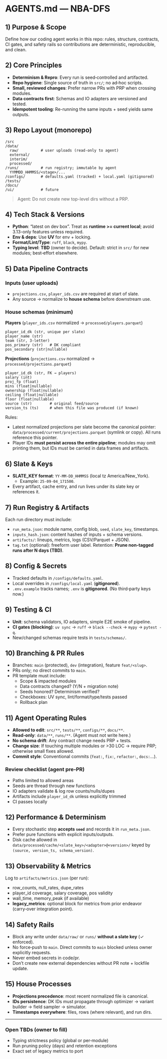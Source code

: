 # AGENTS.md — NBA-DFS

## 1) Purpose & Scope
Define how our coding agent works in this repo: rules, structure, contracts, CI gates, and safety rails so contributions are deterministic, reproducible, and clean.

## 2) Core Principles
- **Determinism & Repro**: Every run is seed‑controlled and artifacted.
- **Repo hygiene**: Single source of truth in `src/`; no ad‑hoc scripts.
- **Small, reviewed changes**: Prefer narrow PRs with PRP when crossing modules.
- **Data contracts first**: Schemas and IO adapters are versioned and tested.
- **Idempotent tooling**: Re-running the same inputs + seed yields same outputs.

## 3) Repo Layout (monorepo)
```
/src
/data/
  raw/          # user uploads (read-only to agent)
  external/
  interim/
  processed/
/runs/          # run registry; immutable by agent
  YYMMDD_HHMMSS/<stage>/...
/configs/       # defaults.yaml (tracked) + local.yaml (gitignored)
/tests/
/docs/
/ui/            # future
```
> Agent: Do not create new top-level dirs without a PRP.

## 4) Tech Stack & Versions
- **Python**: “latest on dev box”. Treat as **runtime >= current local**; avoid 3.13-only features unless required.
- **Env & deps**: Use **UV** for env + locking.
- **Format/Lint/Type**: `ruff`, `black`, `mypy`.
- **Typing level**: **TBD** (owner to decide). Default: strict in `src/` for new modules; best‑effort elsewhere.

## 5) Data Pipeline Contracts
### Inputs (user uploads)
- `projections.csv`, `player_ids.csv` are required at start of slate.
- Any source → normalize to **house schema** before downstream use.

### House schemas (minimum)
**Players** (`player_ids.csv` normalized → `processed/players.parquet`)
```
player_id_dk (str, unique per slate)
player_name (str)
team (str, 3‑letter)
pos_primary (str)   # DK compliant
pos_secondary (str|nullable)
```
**Projections** (`projections.csv` normalized → `processed/projections.parquet`)
```
player_id_dk (str, FK → players)
salary (int)
proj_fp (float)
mins (float|nullable)
ownership (float|nullable)
ceiling (float|nullable)
floor (float|nullable)
source (str)        # original feed/source
version_ts (ts)     # when this file was produced (if known)
```
Rules:
- Latest normalized projections per slate become the canonical pointer: `data/processed/current/projections.parquet` (symlink or copy). All runs reference this pointer.
- Player IDs **must persist across the entire pipeline**; modules may omit printing them, but IDs must be carried in data frames and artifacts.

## 6) Slate & Keys
- **SLATE_KEY format**: `YY-MM-DD_HHMMSS` (local tz America/New_York).
  - Example: `25-09-04_171500`.
- Every artifact, cache entry, and run lives under its slate key or references it.

## 7) Run Registry & Artifacts
Each run directory must include:
- `run_meta.json`: module name, config blob, `seed`, `slate_key`, timestamps.
- `inputs_hash.json`: content hashes of inputs + schema versions.
- `artifacts/`: lineups, metrics, logs (CSV/Parquet + JSON).
- `tag.txt` (optional): freeform user label.
Retention: **Prune non‑tagged runs after N days (TBD)**.

## 8) Config & Secrets
- Tracked defaults in `/configs/defaults.yaml`.
- Local overrides in `/configs/local.yaml` (**gitignored**).
- `.env.example` tracks names; `.env` is **gitignored**. (No third‑party keys now.)

## 9) Testing & CI
- **Unit**: schema validators, IO adapters, simple E2E smoke of pipeline.
- **CI gates (blocking)**: `uv sync` → `ruff` → `black --check` → `mypy` → `pytest -q`.
- New/changed schemas require tests in `tests/schemas/`.

## 10) Branching & PR Rules
- Branches: `main` (protected), `dev` (integration), feature `feat/<slug>`.
- PRs only; no direct commits to `main`.
- PR template must include:
  - Scope & impacted modules
  - Data contracts changed? (Y/N + migration note)
  - Seeds honored? Determinism verified?
  - Checkboxes: UV sync, lint/format/type/tests passed
  - Rollback plan

## 11) Agent Operating Rules
- **Allowed to edit**: `src/**`, `tests/**`, `configs/**`, `docs/**`.
- **Read‑only**: `data/**`, `runs/**`. (Agent must not write here.)
- **No schema drift**: Any contract change needs PRP + tests.
- **Change size**: If touching multiple modules or >30 LOC → require PRP; otherwise small fixes allowed.
- **Commit style**: Conventional commits (`feat:`, `fix:`, `refactor:`, `docs:`…).

### Review checklist (agent pre‑PR)
- Paths limited to allowed areas
- Seeds are thread through new functions
- IO adapters validate & log row counts/nulls/dupes
- Artifacts include `player_id_dk` unless explicitly trimmed
- CI passes locally

## 12) Performance & Determinism
- Every stochastic step **accepts `seed`** and records it in `run_meta.json`.
- Prefer pure functions with explicit inputs/outputs.
- Disk cache allowed in `data/processed/cache/<slate_key>/<adapter>@<version>/` keyed by `(source, version_ts, schema_version)`.

## 13) Observability & Metrics
Log to `artifacts/metrics.json` (per run):
- row_counts, null_rates, dupe_rates
- player_id coverage, salary coverage, pos validity
- wall_time, memory_peak (if available)
- **legacy_metrics**: optional block for metrics from prior endeavor (carry‑over integration point).

## 14) Safety Rails
- Block any write under `data/raw/` or `runs/` **without a slate key** (✓ enforced).
- No force‑push to `main`. Direct commits to `main` blocked unless owner explicitly requests.
- Never embed secrets in code/pr.
- Don’t create new external dependencies without PR note + lockfile update.

## 15) House Processes
- **Projections precedence**: most recent normalized file is canonical.
- **IDs persistence**: DK IDs must propagate through optimizer → variant builder → field sampler → simulator.
- **Timestamps everywhere**: files, rows (where relevant), and run dirs.

---

### Open TBDs (owner to fill)
- Typing strictness policy (global or per‑module)
- Run pruning policy (days) and retention exceptions
- Exact set of legacy metrics to port
